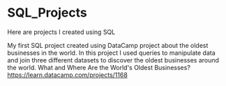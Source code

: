 # SQL_Projects
Here are projects I created using SQL 

My first SQL project created using DataCamp project about the oldest businesses in the world. In this project I used queries to manipulate data and join three different datasets to discover the oldest businesses around the world.
What and Where Are the World's Oldest Businesses? https://learn.datacamp.com/projects/1168

